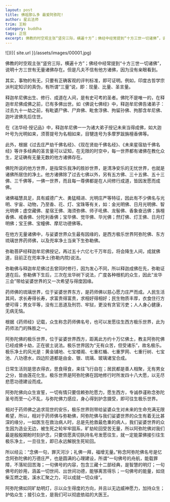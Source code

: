 ```yaml
---
layout: post
title: 佛祖那么多 最爱阿弥陀!
author: 星云法师
trim: 王盼
category: buddha
tags: 正信
excerpt: 佛教的时空观主张“竖穷三际，横遍十方”；佛经中经常提到“十方三世一切诸佛”，说明十方三世有无量诸佛存在。但是凡夫不信有他方诸佛，因为没有亲眼看到。
---
```


![]({{ site.url }}/assets/images/00001.jpg)

佛教的时空观主张“竖穷三际，横遍十方”；佛经中经常提到“十方三世一切诸佛”，说明十方三世有无量诸佛存在。但是凡夫不信有他方诸佛，因为没有亲眼看到。

其实，事物的有无，只要有正确客观的评判标准，即可证明。例如，印度古哲学宗派判定知识的真伪，有所谓“三量”说，即：现量、比量、圣言量。

释迦牟尼佛出生、修行、成道在人间，是有史可考的圣者。佛陀不是唯一的，在释迦牟尼佛成佛之前，已有多佛出世。如《佛说七佛经》中，释迦牟尼佛告诸弟子：过去九十一劫之前，有毗婆尸佛、尸弃佛、毗舍浮佛、拘留孙佛、拘那含牟尼佛、迦叶波佛先后住世。

在《法华经·授记品》中，释迦牟尼佛一一为诸大弟子授记未来当得成佛，如大迦叶号为光明如来，须菩提号为名相如来，目犍连号为多摩罗跋旃檀香佛等。

此外，根据《过去庄严劫千佛名经》、《现在贤劫千佛名经》、《未来星宿劫千佛名经》等许多经典的圣言量可以证知，在无限的时空中，每一世界都有诸佛在教化众生，足证确有无量无数的他方诸佛存在。

佛陀所说的他方世界，是指常乐我净的胜妙世界，是清净安乐的无忧世界，也就是诸佛所居住的净土。他方诸佛除了过去七佛以外，另有五方佛、三十五佛、五十三佛、三千佛等，一佛一世界，而且每一尊佛都是在人间修行成道，皆因发愿而成佛。

诸佛福慧具足，具有威德广大、勇猛精进、光明庄严等特征，因此有不少佛名与光明、宇宙、动物，乃至香、花、灯、宝珠等有关，如：金光明佛、日月光明佛、智光明佛；虚空藏佛、星宿王佛、海须弥佛、师子吼佛、龙髻佛、香象奋迅佛；旃檀香佛、戒香佛、分陀利香佛；宝华佛、觉华佛、华光佛；然灯佛、灯王佛、日月灯明佛；宝王佛、宝幢佛、摩尼功德佛等。

在他方无量诸佛中，与娑婆世界众生最有因缘的，是西方极乐世界阿弥陀佛、东方琉璃世界药师佛，以及兜率净土当来下生弥勒佛。

弥勒菩萨经释迦牟尼佛授记，再过五十六亿七千万年后，将会降生人间，成就佛道，目前正在兜率净土(弥勒内院)说法。

弥勒佛与释迦牟尼佛过去曾同时修行，因为发心不同，所以释迦成佛在先，弥勒证道在后。弥勒佛下生后，三次在龙华树下说法，广度各种根机的众生，因此“龙华三会”带给娑婆世界的又一次希望与得度因缘。

药师佛的琉璃世界，位于娑婆世界东方，是药师佛以慈心愿力庄严而成。人民生活其间，求长寿得长寿，求富贵得富贵，求相好得相好；民生物质丰厚，衣食住行方便可得；男女平等，没有三恶道及刑罚、牢狱，更没有贪官污吏；人人身心健康，无病无恼。

根据《药师经》记载，众生称念药师佛名号，也可以发愿往生西方极乐世界，此为药师法门的殊胜之一。

阿弥陀佛的极乐世界，位于娑婆世界西方，距离此方约十万亿佛土，教主阿弥陀佛已经成佛十劫，正在彼土说法。极乐世界因为“无有众苦，但受诸乐”，故名极乐。极乐净土的风光是：黄金铺地、七宝楼阁、七重栏楯、七重罗网、七重行树、七宝池、八功德水，四边阶道都是由金、银、琉璃、玻璃诸宝合成。

日常生活则是思衣得衣，思食得食，来往飞行自在；居民都是善人相聚，无有男女之分，皆由莲花化生。极乐世界是阿弥陀佛在因地修行时所发四十八大愿，以无尽悲愿功德建设而成。

阿弥陀佛向众生宣誓，一切有情只要信赖弥陀愿力，愿生西方，专诚恭谨称念弥陀圣号而至一心不乱，与弥陀佛力感应，身心得到护念摄受，即可往生极乐世界。

相对于药师佛之追求现世的安乐，极乐世界则带给娑婆众生对未来的生命充满无限希望，所以，相对于药师佛与弥勒佛，阿弥陀佛与我们娑婆世界的众生有着无比甚深的缘分，一如医生在救治病人时，总是先抢救最危重的病人，我们娑婆世界的众生因为造业无边，被生死之轮牢牢固系，旷劫轮回受苦无量，所以阿弥陀佛对我们最是殷殷期盼时刻护念，只要信愿真切执持名号发愿往生，就一定能蒙佛接引往生极乐净土，一旦往生，即已永远解脱生死轮回。

所以经云：“念佛一句，罪灭河沙；礼佛一拜，福增无量。”称念阿弥陀佛名号是忆念阿弥陀佛的万德庄严，也是圆满的心理建设，所谓“一句佛号的舟航，能载罪障，不落轮回苦海；一句佛号的内容，包含三藏十二部经典，是智慧的明灯；一句佛号的妙用，涵盖一切世间、出世间功德，能够离苦得乐；一句佛号的能量，如烧柴互燃之能，溪水汇聚之力，可以成就一切众缘”。

阿弥陀佛如同旷劫明灯，示以众生得度的方向，并且以无边威神愿力，加持众生；护佑众生；接引众生，是我们可以彻底依祜的大医王。
